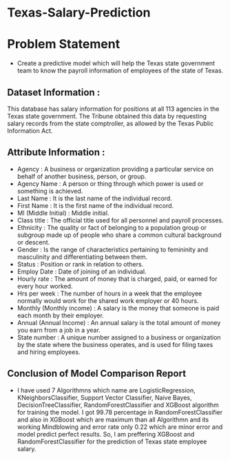 # Texas-Salary-Prediction
# Problem Statement

*   Create a predictive model which will help the Texas state government team to know the payroll information of employees of the state of Texas.
  
## Dataset Information :

This database has salary information for positions at all 113 agencies in the Texas state government. The Tribune obtained this data by requesting salary records from the state comptroller, as allowed by the Texas Public Information Act.

## Attribute Information  :

*   Agency : A business or organization providing a particular service on behalf of another business, person, or group.
*   Agency Name : A person or thing through which power is used or something is achieved.
*   Last Name : It is the last name of the individual record.
*   First Name : It is the first name of the individual record. 
*   MI (Middle Initial) : Middle initial.
*   Class title : The official title used for all personnel and payroll processes.
*   Ethnicity : The quality or fact of belonging to a population group or subgroup made up of people who share a common cultural background or descent.
*   Gender : Is the range of characteristics pertaining to femininity and masculinity and differentiating between them.
*   Status : Position or rank in relation to others.
*   Employ Date : Date of joining of an individual.
*   Hourly rate : The amount of money that is charged, paid, or earned for every hour worked.
*   Hrs per week : The number of hours in a week that the employee normally would work for the shared work employer or 40 hours.
*   Monthly (Monthly income) : A salary is the money that someone is paid each month by their employer.
*   Annual (Annual Income) : An annual salary is the total amount of money you earn from a job in a year.
*   State number : A unique number assigned to a business or organization by the state where the business operates, and is used for filing taxes and hiring employees.
  
## Conclusion of Model Comparison Report

*   I have used 7 Algorithmns which name are LogisticRegression, KNeighborsClassifier, Support Vector Classifier, Naive Bayes, DecisionTreeClassifier, RandomForestClassifier and XGBoost algorithm for training the model. I got 99.78 percentage in RandomForestClassifier and also in XGBoost which are maximum than all Algorithmn and its working Mindblowing and error rate only 0.22 which are minor error and model predict perfect results. So, I am preffering XGBoost and RandomForestClassifier for the prediction of Texas state employee salary.
